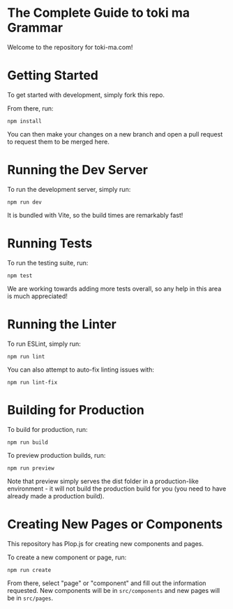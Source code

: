 # The Complete Guide to toki ma Grammar

Welcome to the repository for toki-ma.com!

# Getting Started

To get started with development, simply fork this repo.

From there, run:

```
npm install
```

You can then make your changes on a new branch and open a pull request to request them to be merged here.

# Running the Dev Server

To run the development server, simply run:

```
npm run dev
```

It is bundled with Vite, so the build times are remarkably fast!

# Running Tests

To run the testing suite, run:

```
npm test
```

We are working towards adding more tests overall, so any help in this area is much appreciated!

# Running the Linter

To run ESLint, simply run:

```
npm run lint
```

You can also attempt to auto-fix linting issues with:

```
npm run lint-fix
```

# Building for Production

To build for production, run:

```
npm run build
```

To preview production builds, run:

```
npm run preview
```

Note that preview simply serves the dist folder in a production-like environment - it will not build the production build for you (you need to have already made a production build).

# Creating New Pages or Components

This repository has Plop.js for creating new components and pages.

To create a new component or page, run:

```
npm run create
```

From there, select "page" or "component" and fill out the information requested. New components will be in `src/components` and new pages will be in `src/pages`.
